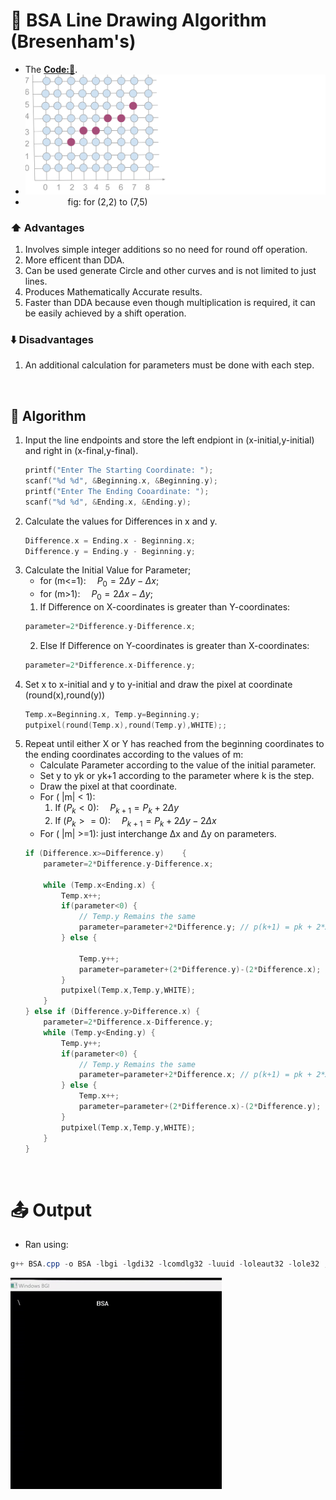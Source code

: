 # 📏 BSA Line Drawing Algorithm (Bresenham's)
- The **[Code:📑](../../C/BSA.cpp)**.
- <img src='./Resources/DDA.svg' width="700px">
- &emsp; &emsp; &emsp; &emsp;fig: for (2,2) to (7,5) 

### ⬆️ Advantages
1. Involves simple integer additions so no need for round off operation.
2. More efficent than DDA.
3. Can be used generate Circle and other curves and is not limited to just lines.
4. Produces Mathematically Accurate results.
5. Faster than DDA because even though multiplication is required, it can be easily achieved by a shift operation.

### ⬇️ Disadvantages
1. An additional calculation for parameters must be done with each step. 

&nbsp;
## 🤖 **Algorithm**
1. Input the line endpoints and store the left endpiont in (x-initial,y-initial) and right in (x-final,y-final).
    ```cpp
    printf("Enter The Starting Coordinate: ");
    scanf("%d %d", &Beginning.x, &Beginning.y);
    printf("Enter The Ending Cooardinate: ");
    scanf("%d %d", &Ending.x, &Ending.y);
    ```
2. Calculate the values for Differences in x and y. 
    ```cpp
    Difference.x = Ending.x - Beginning.x;
    Difference.y = Ending.y - Beginning.y;
    ```
3. Calculate the Initial Value for Parameter; 
    -  for (m<=1):&emsp; $P_0 = 2\Delta y - \Delta x$; 
    -  for (m>1):&emsp; $P_0 = 2\Delta x - \Delta y$; 
    1. If Difference on X-coordinates is greater than Y-coordinates:
    ```cpp
    parameter=2*Difference.y-Difference.x; 
    ```
    2. Else If Difference on Y-coordinates is greater than X-coordinates:
    ```cpp
    parameter=2*Difference.x-Difference.y; 
    ```
4. Set x to x-initial and y to y-initial and draw the pixel at coordinate (round(x),round(y))
    ```cpp
    Temp.x=Beginning.x, Temp.y=Beginning.y;
    putpixel(round(Temp.x),round(Temp.y),WHITE);;
    ```
5. Repeat until either X or Y has reached from the beginning coordinates to the ending coordinates according to the values of m:
    - Calculate Parameter according to the value of the initial parameter.
    - Set y to yk or yk+1 according to the parameter where k is the step.
    - Draw the pixel at that coordinate.
    - For ( |m| < 1): 
        1. If ($P_k < 0$):&emsp; $P_{k+1} = P_k + 2\Delta y$
        2. If ($P_k >= 0$):&emsp; $P_{k+1} = P_k + 2\Delta y - 2\Delta x$
    - For ( |m| >=1): just interchange Δx and Δy on parameters. 
    ```cpp
    if (Difference.x>=Difference.y)    {   
        parameter=2*Difference.y-Difference.x; 
        
        while (Temp.x<Ending.x) {
            Temp.x++;
            if(parameter<0) {
                // Temp.y Remains the same
                parameter=parameter+2*Difference.y; // p(k+1) = pk + 2*Δy;
            } else {
                
                Temp.y++;
                parameter=parameter+(2*Difference.y)-(2*Difference.x); // p(k+1) = pk + 2*Δy - 2*Δx;
            }
            putpixel(Temp.x,Temp.y,WHITE);
        }
    } else if (Difference.y>Difference.x) {
        parameter=2*Difference.x-Difference.y; 
        while (Temp.y<Ending.y) {
            Temp.y++;
            if(parameter<0) {
                // Temp.y Remains the same
                parameter=parameter+2*Difference.x; // p(k+1) = pk + 2*Δx;
            } else {
                Temp.x++;
                parameter=parameter+(2*Difference.x)-(2*Difference.y); // p(k+1) = pk + 2*Δx - 2*Δy;
            }
            putpixel(Temp.x,Temp.y,WHITE);
        }
    }
    ```

&nbsp;
# 📤 Output
- Ran using:
```powershell
g++ BSA.cpp -o BSA -lbgi -lgdi32 -lcomdlg32 -luuid -loleaut32 -lole32 ; ./BSA.exe
```
<img src='./Resources/BSA.gif'>